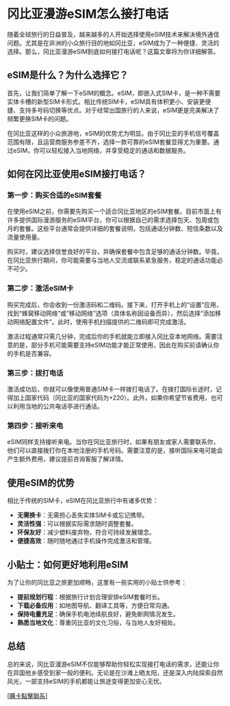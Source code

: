 # 冈比亚漫游eSIM怎么接打电话

随着全球旅行的日益普及，越来越多的人开始选择使用eSIM技术来解决境外通信问题。尤其是在非洲的小众旅行目的地如冈比亚，eSIM成为了一种便捷、灵活的选择。那么，冈比亚漫游eSIM到底如何接打电话呢？这篇文章将为你详细解答。

## eSIM是什么？为什么选择它？

首先，让我们简单了解一下eSIM的概念。eSIM，即嵌入式SIM卡，是一种不需要实体卡槽的新型SIM卡形式。相比传统SIM卡，eSIM具有体积更小、安装更便捷、支持多号码切换等优点。对于经常出国旅行的人来说，eSIM更是完美解决了频繁更换SIM卡的问题。

在冈比亚这样的小众旅游地，eSIM的优势尤为明显。由于冈比亚的手机信号覆盖范围有限，且运营商服务参差不齐，选择一款可靠的eSIM套餐显得尤为重要。通过eSIM，你可以轻松接入当地网络，并享受稳定的通话和数据服务。

## 如何在冈比亚使用eSIM接打电话？

### 第一步：购买合适的eSIM套餐

在使用eSIM之前，你需要先购买一个适合冈比亚地区的eSIM套餐。目前市面上有许多提供国际漫游服务的eSIM平台，你可以根据自己的需求选择包天、包周或包月的套餐。这些平台通常会提供详细的套餐说明，包括通话分钟数、短信条数以及流量使用量。

购买时，建议选择信誉良好的平台，并确保套餐中包含足够的通话分钟数。毕竟，在冈比亚旅行期间，你可能需要与当地人交流或联系紧急服务，稳定的通话功能必不可少。

### 第二步：激活eSIM卡

购买完成后，你会收到一份激活码和二维码。接下来，打开手机上的“设置”应用，找到“蜂窝移动网络”或“移动网络”选项（具体名称因设备而异），然后选择“添加移动网络配置文件”。此时，使用手机扫描提供的二维码即可完成激活。

激活过程通常只需几分钟，完成后你的手机就能立即接入冈比亚本地网络。需要注意的是，部分手机可能需要支持eSIM功能才能正常使用，因此在购买前请确认你的手机是否兼容。

### 第三步：拨打电话

激活成功后，你就可以像使用普通SIM卡一样拨打电话了。在拨打国际长途时，记得加上国家代码（冈比亚的国家代码为+220）。此外，如果你希望节省费用，也可以利用当地的公共电话亭进行通话。

### 第四步：接听来电

eSIM同样支持接听来电。当你在冈比亚旅行时，如果有朋友或家人需要联系你，他们可以直接拨打你在本地注册的手机号码。需要注意的是，接听国际来电可能会产生额外费用，建议提前咨询客服了解详情。

## 使用eSIM的优势

相比于传统的SIM卡，eSIM在冈比亚旅行中有诸多优势：

- **无需换卡**：无需担心丢失实体SIM卡或忘记携带。
- **灵活性强**：可以根据实际需求随时调整套餐。
- **环保友好**：减少塑料废弃物，符合可持续发展理念。
- **便捷高效**：随时随地通过手机操作完成激活和管理。

## 小贴士：如何更好地利用eSIM

为了让你的冈比亚之旅更加顺畅，这里有一些实用的小贴士供参考：

- **提前规划行程**：根据旅行计划合理安排eSIM套餐时长。
- **下载必备应用**：如地图导航、翻译工具等，方便日常沟通。
- **保持电量充足**：确保手机电池续航良好，避免断网情况发生。
- **熟悉当地文化**：尊重冈比亚的文化习俗，与当地人友好相处。

## 总结

总的来说，冈比亚漫游eSIM不仅能够帮助你轻松实现接打电话的需求，还能让你在异国他乡感受到家一般的便利。无论是在沙滩上晒太阳，还是深入内陆探索自然风光，一部支持eSIM的手机都能让旅途变得更加安心无忧。

[[購卡點擊聯系](https://t.me/s/esim1088)]